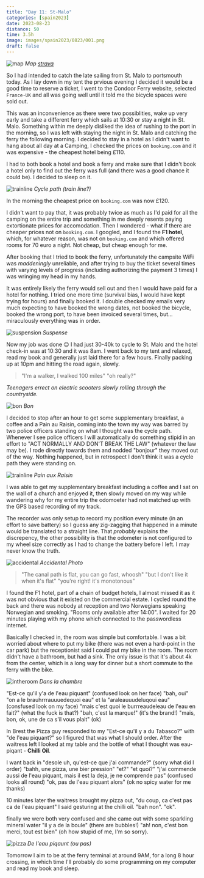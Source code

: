 ```yaml
--- 
title: "Day 11: St-Malo"
categories: [spain2023]
date: 2023-08-23
distance: 50
time: 3.5h
image: images/spain2023/0823/001.png
draft: false
---
```


![map](/images/spain2023/0823/map.png)
*Map [strava](https://www.strava.com/activities/9707528860)*

So I had intended to catch the late sailing from St. Malo to portsmouth today.
As I lay down in my tent the prvious evening I decided it would be a good time
to reserve a ticket, I went to the Condoor Ferry website, selected
`France-UK` and all was going well until it told me the bicycle spaces were
sold out.

This was an inconvenience as there were two possiblities, wake up very early
and take a different ferry which sails at 10:30 or stay a night in St. Malo.
Something within me deeply disliked the idea of rushing to the port in the
morning, so I was left with staying the night in St. Malo and catching the
ferry the following morning. I decided to stay in a hotel as I didn't want to
hang about all day at a Camping, I checked the prices on `booking.com` and it
was expensive - the cheapest hotel being £110. 

I had to both book a hotel and book a ferry and make sure that I didn't book a
hotel only to find out the ferry was full (and there was a good chance it
could be). I decided to sleep on it.

![trainline](/images/spain2023/0823/000.png)
*Cycle path (train line?)*

In the morning the cheapest price on `booking.com` was now £120. 

I didn't want to pay that, it was probably twice as much as I'd paid for all
the camping on the entire trip and something in me deeply resents paying
extortionate prices for accomodation. Then I wondered - what if there are
cheaper prices not on `booking.com`. I googled, and I found the **F1 hotel**,
which, for whatever reason, was not on `booking.com` and which offered rooms
for 70 euro a night. Not cheap, but cheap enough for me.

After booking that I tried to book the ferry, unfortunately the campsite WiFi
was _maddeningly_ unreliable, and after trying to buy the ticket several times with
varying levels of progress (including authorizing the payment 3 times) I was
wringing my head in my hands.

It was entirely likely the ferry would sell out
and then I would have paid for a hotel for nothing. I tried one more time
(survival bias, I would have kept trying for hours) and finally booked it. I
double checked my emails very much expecting to have booked the wrong dates,
not booked the bicycle, booked the wrong port, to have been invoiced several
times, but... miraculously everything was in order.

![suspension](/images/spain2023/0823/002.png)
*Suspense*

Now my job was done 😌 I had just 30-40k to cycle to St. Malo and the hotel
check-in was at 10:30 and it was 8am. I went back to my tent and relaxed, read
my book and generally just laid there for a few hours. Finally packing up at
10pm and hitting the road again, slowly.

> "I'm a walker, I walked 100 miles" "oh really?"

_Teenagers errect on electric scooters slowly rolling through the
countryside._

![bon](/images/spain2023/0823/004.png)
*Bon*

I decided to stop after an hour to get some supplementary breakfast, a coffee
and a Pain au Raisin, coming into the town my way was barred by two police
officers standing on what I thought was the cycle path. Whenever I see police
officers I will automatically do something stipid in an effort to "ACT
NORMALLY AND DON'T BREAK THE LAW" (whatever the law may be). I rode directly
towards them and nodded "bonjour" they moved out of the way. Nothing happened,
but in retrospect I don't think it was a cycle path they were standing on.

![trainline](/images/spain2023/0823/001.png)
*Pain aux Raisin*

I was able to get my supplementary breakfast including a coffee and I sat on
the wall of a church and enjoyed it, then slowly moved on my way while
wandering why for my entire trip the odomoeter had not matched up with the
GPS based recording of my track.

The recorder was only setup to record my position every minute
(in an effort to save battery) so I guess any zig-zagging that happened in a
minute would be translated to a straight line. That _probably_ explains the
discrepency, the other possibility is that the odometer is not configured to
my wheel size correctly as I had to change the battery before I left. I may
never know the truth.

![accidental](/images/spain2023/0823/003.png)
*Accidental Photo*

> "The canal path is flat, you can go fast, whoosh" "but I don't like it when
> it's flat" "you're right! it's monotonous"


I found the F1 hotel, part of a chain of budget hotels, I almost missed it as
it was not obvious that it existed on the commercial estate. I cycled round
the back and there was nobody at reception and two Norwegians speaking
Norwegian and smoking. "Rooms only available after 14:00". I waited for 20
minutes playing with my phone which connected to the passwordless internet.

Basically I checked in, the room was simple but comfortable. I was a bit
worried about where to put my bike (there was not even a hard-point in the car
park) but the receptionist said I could put my bike in the room. The room
didn't have a bathroom, but had a sink. The only issue is that it's about 4k
from the center, which is a long way for dinner but a short commute to the
ferry with the bike.

![intheroom](/images/spain2023/0823/005.png)
*Dans la chambre*

"Est-ce qu'il y'a de l'eau piquant" (confused look on her face) "bah, oui" "on a le
brauhrrrauuuedequoi eau" et la "araleauuudeluqoui eau" (consfused look on my
face) "mais c'est quoi le burrreaudeleau de l'eau en fait?" (what the fuck is
that?) "bah, c'est la
marque!" (it's the brand!) "mais, bon, ok, une de ca s'il vous plait" (ok)

In Brest the Pizza guy responded to my "Est-ce qu'il y a du Tabasco?" with "de
l'eau piquant?" so I figured that was what I should order. After the waitress
left I looked at my table and the bottle of what I thought was eau-piqant -
**Chilli Oil**.

I want back in "desole uh, qu'est-ce que j'ai commande?" (sorry what did I
order) "bahh, une pizza, une bier pression" "et?" "et quoi?" "j'ai commende
aussi de l'eau piquant, mais il est la deja, je ne comprende pas" (confused
looks all round) "ok, pas de l'eau piquant alors" (ok no spicy water for me
thanks)

10 minutes later the waitress brought my pizza out, "du coup, ca c'est pas ca de
l'eau piquant" I said gesturing at the chilli oil. "bah non". "ok".

finally we were both very confused and she came out with some sparkling
mineral water "il y a de la boule" (there are bubbles!) "ah! non, c'est bon
merci, tout est bien" (oh how stupid of me, I'm so sorry).

![pizza](/images/spain2023/0823/006.png)
*De l'eau piqaunt (ou pas)*

Tomorrow I aim to be at the ferry terminal at around 9AM, for a long 8 hour
crossing, in which time I'll probably do some programming on my computer and
read my book and sleep.
